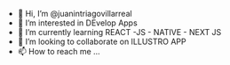 - 👋 Hi, I’m @juanintriagovillarreal
- 👀 I’m interested in DEvelop Apps
- 🌱 I’m currently learning REACT -JS - NATIVE - NEXT JS
- 💞️ I’m looking to collaborate on ILLUSTRO APP
- 📫 How to reach me ...

<!---
juanintriagovillarreal/juanintriagovillarreal is a ✨ special ✨ repository because its `README.md` (this file) appears on your GitHub profile.
You can click the Preview link to take a look at your changes.
--->
